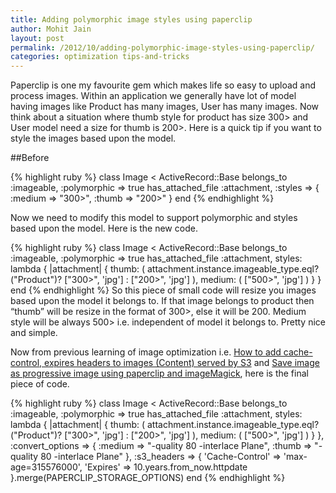 ```yaml
---
title: Adding polymorphic image styles using paperclip
author: Mohit Jain
layout: post
permalink: /2012/10/adding-polymorphic-image-styles-using-paperclip/
categories: optimization tips-and-tricks
---
```


Paperclip is one my favourite gem which makes life so easy to upload and process images. Within an application we generally have lot of model having images like Product has many images, User has many images. Now think about a situation where thumb style for product has size 300> and User model need a size for thumb is 200>. Here is a quick tip if you want to style the images based upon the model.

##Before

{% highlight ruby %}
class Image < ActiveRecord::Base
   belongs_to :imageable, :polymorphic => true
   has_attached_file :attachment, :styles => { :medium => "300>", :thumb => "200>" }
end
{% endhighlight %}

Now we need to modify this model to support polymorphic and styles based upon the model. Here is the new code.

{% highlight ruby %}
class Image < ActiveRecord::Base
  belongs_to :imageable, :polymorphic => true
  has_attached_file :attachment, styles: lambda {
    |attachment| {
      thumb: (
        attachment.instance.imageable_type.eql?("Product")? ["300>", 'jpg'] :  ["200>", 'jpg']
      ),
      medium: (
       ["500>", 'jpg']
      )
    }
  }
end
{% endhighlight %}
So this piece of small code will resize you images based upon the model it belongs to. If that image belongs to product then “thumb” will be resize in the format of 300>, else it will be 200. Medium style will be always 500> i.e. independent of model it belongs to. Pretty nice and simple.

Now from previous learning of image optimization i.e. [How to add cache-control, expires headers to images (Content) served by S3][1] and [Save image as progressive image using paperclip and imageMagick][2], here is the final piece of code.


 [1]: http://www.codebeerstartups.com/how-to-add-cache-control-expires-headers-to-images-content-served-by-s3/
 [2]: http://www.codebeerstartups.com/save-image-as-progressive-image-using-paperclip-and-imagemagick/

{% highlight ruby %}
class Image < ActiveRecord::Base
belongs_to :imageable, :polymorphic => true
has_attached_file :attachment, styles: lambda {
    |attachment| {
      thumb: (
        attachment.instance.imageable_type.eql?("Product")? ["300>", 'jpg'] :  ["200>", 'jpg']
      ),
      medium: (
       ["500>", 'jpg']
      )
    }
  },
  :convert_options => {
    :medium => "-quality 80 -interlace Plane",
    :thumb => "-quality 80 -interlace Plane"
  },
  :s3_headers => { 'Cache-Control' => 'max-age=315576000', 'Expires' => 10.years.from_now.httpdate }.merge(PAPERCLIP_STORAGE_OPTIONS)
end
{% endhighlight %}
